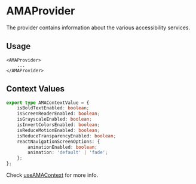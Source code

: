 # AMAProvider

The provider contains information about the various accessibility services. 

## Usage

```tsx
<AMAProvider>
    ...
</AMAProvider>
```

## Context Values

```ts title=lib/providers/AMAProvider.tsx
export type AMAContextValue = {
    isBoldTextEnabled: boolean;
    isScreenReaderEnabled: boolean;
    isGrayscaleEnabled: boolean;
    isInvertColorsEnabled: boolean;
    isReduceMotionEnabled: boolean;
    isReduceTransparencyEnabled: boolean;
    reactNavigationScreenOptions: {
        animationEnabled: boolean;
        animation: 'default' | 'fade';
    };
};
```
Check [useAMAContext](../hooks/useAMAContext.md) for more info.
